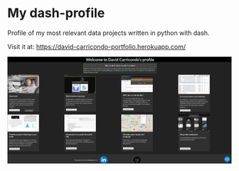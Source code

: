 # My dash-profile

Profile of my most relevant data projects written in python with dash. 

Visit it at: https://david-carricondo-portfolio.herokuapp.com/
&nbsp;
&nbsp;


<img alt='My profile' src='src/assets/profile_image.png'> 
